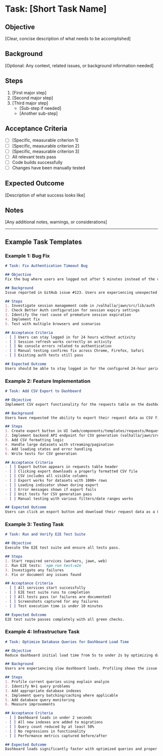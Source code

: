 # Task: [Short Task Name]

## Objective

[Clear, concise description of what needs to be accomplished]

## Background

[Optional: Any context, related issues, or background information needed]

## Steps

1. [First major step]
2. [Second major step]
3. [Third major step]
   - [Sub-step if needed]
   - [Another sub-step]

## Acceptance Criteria

- [ ] [Specific, measurable criterion 1]
- [ ] [Specific, measurable criterion 2]
- [ ] [Specific, measurable criterion 3]
- [ ] All relevant tests pass
- [ ] Code builds successfully
- [ ] Changes have been manually tested

## Expected Outcome

[Description of what success looks like]

## Notes

[Any additional notes, warnings, or considerations]

---

## Example Task Templates

### Example 1: Bug Fix

```markdown
# Task: Fix Authentication Timeout Bug

## Objective
Fix the bug where users are logged out after 5 minutes instead of the configured 24-hour session timeout.

## Background
Issue reported in GitHub issue #123. Users are experiencing unexpected logouts.

## Steps
1. Investigate session management code in /valhalla/jawn/src/lib/auth
2. Check Better Auth configuration for session expiry settings
3. Identify the root cause of premature session expiration
4. Implement fix
5. Test with multiple browsers and scenarios

## Acceptance Criteria
- [ ] Users can stay logged in for 24 hours without activity
- [ ] Session refresh works correctly on activity
- [ ] No console errors related to authentication
- [ ] Manual testing confirms fix across Chrome, Firefox, Safari
- [ ] Existing auth tests still pass

## Expected Outcome
Users should be able to stay logged in for the configured 24-hour period.
```

### Example 2: Feature Implementation

```markdown
# Task: Add CSV Export to Dashboard

## Objective
Implement CSV export functionality for the requests table on the dashboard.

## Background
Users have requested the ability to export their request data as CSV files for offline analysis.

## Steps
1. Create export button in UI (web/components/templates/requests/RequestsTable.tsx)
2. Implement backend API endpoint for CSV generation (valhalla/jawn/src/controllers/requests)
3. Add CSV formatting logic
4. Handle large datasets with streaming/pagination
5. Add loading states and error handling
6. Write tests for CSV generation

## Acceptance Criteria
- [ ] Export button appears in requests table header
- [ ] Clicking export downloads a properly formatted CSV file
- [ ] CSV includes all visible columns
- [ ] Export works for datasets with 1000+ rows
- [ ] Loading indicator shown during export
- [ ] Error messages shown if export fails
- [ ] Unit tests for CSV generation pass
- [ ] Manual testing with various filters/date ranges works

## Expected Outcome
Users can click an export button and download their request data as a CSV file with all relevant fields.
```

### Example 3: Testing Task

```markdown
# Task: Run and Verify E2E Test Suite

## Objective
Execute the E2E test suite and ensure all tests pass.

## Steps
1. Start required services (workers, jawn, web)
2. Run E2E tests: `npm run test:e2e`
3. Investigate any failures
4. Fix or document any issues found

## Acceptance Criteria
- [ ] All services start successfully
- [ ] E2E test suite runs to completion
- [ ] All tests pass (or failures are documented)
- [ ] Screenshots captured for any failures
- [ ] Test execution time is under 10 minutes

## Expected Outcome
E2E test suite passes completely with all green checks.
```

### Example 4: Infrastructure Task

```markdown
# Task: Optimize Database Queries for Dashboard Load Time

## Objective
Reduce dashboard initial load time from 5s to under 2s by optimizing database queries.

## Background
Users are experiencing slow dashboard loads. Profiling shows the issue is database query performance.

## Steps
1. Profile current queries using explain analyze
2. Identify N+1 query problems
3. Add appropriate database indexes
4. Implement query batching/caching where applicable
5. Add database query monitoring
6. Measure improvements

## Acceptance Criteria
- [ ] Dashboard loads in under 2 seconds
- [ ] All new indexes are added to migrations
- [ ] Query count reduced by at least 50%
- [ ] No regressions in functionality
- [ ] Performance metrics captured before/after

## Expected Outcome
Dashboard loads significantly faster with optimized queries and proper indexes.
```
